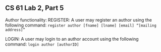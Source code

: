 ## CS 61 Lab 2, Part 5
Author functionality:
REGISTER: A user may register an author using the following command:
```register author [fname] [lname] [email] “[mailing address]”```

LOGIN: A user may login to an author account using the following command:
```login author [authorID]```


